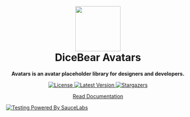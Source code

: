 <h1 align="center"><img src="https://avatars.dicebear.com/api/male/seed.svg" width="124" /> <br />DiceBear Avatars</h1>
<p align="center"><strong>Avatars is an avatar placeholder library for designers and developers.</strong></p>

<p align="center">
    <a href="https://github.com/dicebear/avatars/blob/master/LICENSE" target="_blank">
        <img src="https://img.shields.io/github/license/dicebear/avatars.svg?style=flat-square" alt="License">
    </a>
    <a href="https://www.npmjs.com/package/@dicebear/avatars" target="_blank">
        <img src="https://img.shields.io/npm/v/@dicebear/avatars.svg?style=flat-square" alt="Latest Version">
    </a>
    <a href="https://github.com/dicebear/avatars/stargazers" target="_blank">
        <img src="https://img.shields.io/github/stars/dicebear/avatars?style=flat-square" alt="Stargazers">
    </a>
</p>

<p align="center">
  <a href="https://avatars.dicebear.com/">
    Read Documentation
  </a>
</p>

[![Testing Powered By SauceLabs](https://saucelabs.github.io/images/opensauce/powered-by-saucelabs-badge-white.png?sanitize=true "Testing Powered By SauceLabs")](https://saucelabs.com)